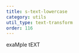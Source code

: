 ```yaml
---
title: s-text-lowercase
category: utils
util_type: text-transform
order: 116
---
```

<p class="s-text-lowercase">exaMple tEXT</p>